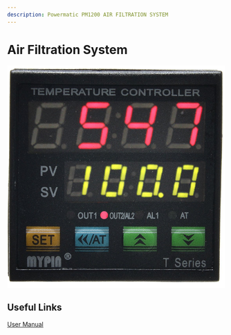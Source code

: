```yaml
---
description: Powermatic PM1200 AIR FILTRATION SYSTEM
---
```


# Air Filtration System

![](../.gitbook/assets/image%20%2810%29.png)

## Useful Links

[User Manual](https://drive.google.com/open?id=1hFkLjLUlxyE5kZYSFNQ1Cpzk5_mmMUHC)




